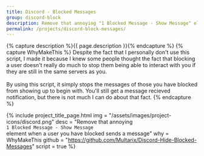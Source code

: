```yaml
---
title: Discord - Blocked Messages
group: discord-block
description: Remove that annoying "1 Blocked Message - Show Message" element when a user you blocked sends a message.
permalink: /projects/discord-block-messages/
---
```


{% capture description %}{{ page.description }}{% endcapture %}
{% capture WhyMakeThis %}
Despite the fact that I personally don't use this script, I made it because I knew some people thought the fact that blocking a user doesn't really do much to stop them being able to interact with you if they are still in the same servers as you.<br>
<br>
By using this script, it simply stops the messages of those you have blocked from showing up to begin with. You'll still get a message recieved notification, but there is not much I can do about that fact.
{% endcapture %}


{% include project_title_page.html
	img			= "/assets/images/project-icons/discord.png"
	desc		= "Remove that annoying<br><code>1 Blocked Message - Show Message</code><br>element when a user you have blocked sends a message"
	why			= WhyMakeThis
	github		= "https://github.com/Multarix/Discord-Hide-Blocked-Messages"
	script		= true
%}